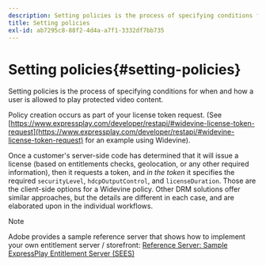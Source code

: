 ```yaml
---
description: Setting policies is the process of specifying conditions for when and how a user is allowed to play protected video content.
title: Setting policies
exl-id: ab7295c8-88f2-4d4a-a7f1-3332df7bb735
---
```

# Setting policies{#setting-policies}

Setting policies is the process of specifying conditions for when and how a user is allowed to play protected video content.

Policy creation occurs as part of your license token request. (See [https://www.expressplay.com/developer/restapi/#widevine-license-token-request](https://www.expressplay.com/developer/restapi/#widevine-license-token-request) for an example using Widevine).

Once a customer's server-side code has determined that it will issue a license (based on entitlements checks, geolocation, or any other required information), then it requests a token, and *in the token* it specifies the required `securityLevel`, `hdcpOutputControl`, and `licenseDuration`. Those are the client-side options for a Widevine policy. Other DRM solutions offer similar approaches, but the details are different in each case, and are elaborated upon in the individual workflows.

>[!NOTE]
>
>Adobe provides a sample reference server that shows how to implement your own entitlement server / storefront: [Reference Server: Sample ExpressPlay Entitlement Server (SEES)](../../multi-drm-workflows/feature-topics/sees-reference-server.md)
